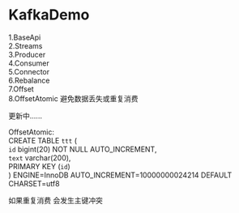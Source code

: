 # KafkaDemo  
1.BaseApi  
2.Streams  
3.Producer  
4.Consumer  
5.Connector  
6.Rebalance  
7.Offset  
8.OffsetAtomic 避免数据丢失或重复消费    
  
更新中......    

OffsetAtomic:  
CREATE TABLE `ttt` (  
  `id` bigint(20) NOT NULL AUTO_INCREMENT,  
  `text` varchar(200),  
  PRIMARY KEY (`id`)  
) ENGINE=InnoDB AUTO_INCREMENT=10000000024214 DEFAULT CHARSET=utf8  
  
如果重复消费 会发生主键冲突  